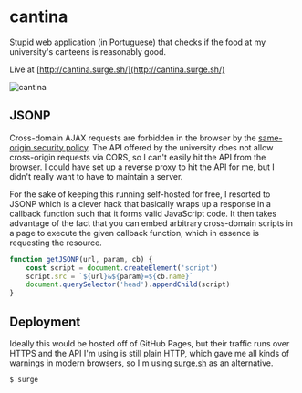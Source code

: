 # cantina

Stupid web application (in Portuguese) that checks if the food at my university's canteens is reasonably good.

Live at [http://cantina.surge.sh/](http://cantina.surge.sh/)

![cantina](http://i.imgur.com/nOzZbIq.png)

## JSONP

Cross-domain AJAX requests are forbidden in the browser by the [same-origin security policy](https://en.m.wikipedia.org/wiki/Same-origin_policy). The API offered by the university does not allow cross-origin requests via CORS, so I can't easily hit the API from the browser. I could have set up a reverse proxy to hit the API for me, but I didn't really want to have to maintain a server.

For the sake of keeping this running self-hosted for free, I resorted to JSONP which is a clever hack that basically wraps up a response in a callback function such that it forms valid JavaScript code. It then takes advantage of the fact that you can embed arbitrary cross-domain scripts in a page to execute the given callback function, which in essence is requesting the resource.

```javascript
function getJSONP(url, param, cb) {
    const script = document.createElement('script')
    script.src = `${url}&${param}=${cb.name}`
    document.querySelector('head').appendChild(script)
}
```

## Deployment

Ideally this would be hosted off of GitHub Pages, but their traffic runs over HTTPS and the API I'm using is still plain HTTP, which gave me all kinds of warnings in modern browsers, so I'm using [surge.sh](surge.sh) as an alternative.

```
$ surge
```
